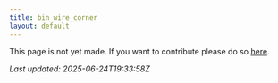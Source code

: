 ```yaml
---
title: bin_wire_corner
layout: default
---
```


This page is not yet made. If you want to contribute please do so [here](https://github.com/CrazyH2/Bigstone/blob/wiki/components/bin_wire_corner.md).

_Last updated: 2025-06-24T19:33:58Z_

